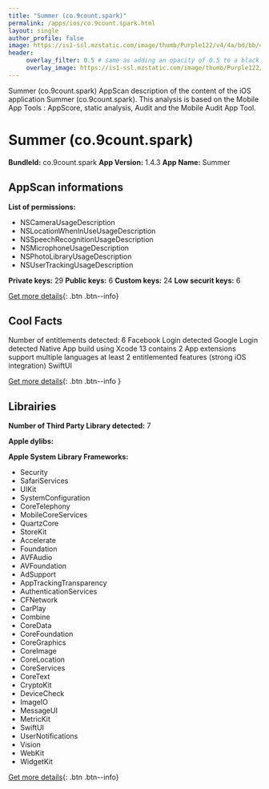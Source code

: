 ```yaml
---
title: "Summer (co.9count.spark)"
permalink: /apps/ios/co.9count.spark.html
layout: single
author_profile: false
image: https://is1-ssl.mzstatic.com/image/thumb/Purple122/v4/4a/bd/bb/4abdbbb7-dc85-6a75-f21d-6da6b9678642/AppIcon-0-1x_U007emarketing-0-10-0-85-220.png/512x512bb.jpg
header: 
     overlay_filter: 0.5 # same as adding an opacity of 0.5 to a black background
     overlay_image: https://is1-ssl.mzstatic.com/image/thumb/Purple122/v4/4a/bd/bb/4abdbbb7-dc85-6a75-f21d-6da6b9678642/AppIcon-0-1x_U007emarketing-0-10-0-85-220.png/512x512bb.jpg
---
```

Summer (co.9count.spark) AppScan description of the content of the iOS application Summer (co.9count.spark). This analysis is based on the Mobile App Tools : AppScore, static analysis, Audit and the Mobile Audit App Tool.

# Summer (co.9count.spark)

**BundleId:** co.9count.spark
**App Version:** 1.4.3
**App Name:** Summer


## AppScan informations 

**List of permissions:** 
- NSCameraUsageDescription
- NSLocationWhenInUseUsageDescription
- NSSpeechRecognitionUsageDescription
- NSMicrophoneUsageDescription
- NSPhotoLibraryUsageDescription
- NSUserTrackingUsageDescription
  
  
**Private keys:** 29
**Public keys:** 6
**Custom keys:** 24
**Low securit keys:** 6
  
[Get more details](/pricing.html){: .btn .btn--info}

## Cool Facts

Number of entitlements detected: 6
Facebook Login detected
Google Login detected
Native App
build using Xcode 13
contains 2 App extensions
support multiple languages
at least 2 entitlemented features (strong iOS integration)
SwiftUI
  
[Get more details](/pricing.html){: .btn .btn--info }

## Librairies 
**Number of Third Party Library detected:** 7


**Apple dylibs:**


**Apple System Library Frameworks:**
- Security
- SafariServices
- UIKit
- SystemConfiguration
- CoreTelephony
- MobileCoreServices
- QuartzCore
- StoreKit
- Accelerate
- Foundation
- AVFAudio
- AVFoundation
- AdSupport
- AppTrackingTransparency
- AuthenticationServices
- CFNetwork
- CarPlay
- Combine
- CoreData
- CoreFoundation
- CoreGraphics
- CoreImage
- CoreLocation
- CoreServices
- CoreText
- CryptoKit
- DeviceCheck
- ImageIO
- MessageUI
- MetricKit
- SwiftUI
- UserNotifications
- Vision
- WebKit
- WidgetKit


  
[Get more details](/pricing.html){: .btn .btn--info}

